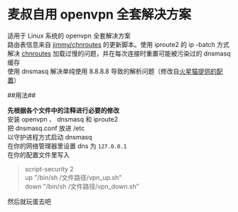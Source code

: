 麦叔自用 openvpn 全套解决方案
=====

适用于 Linux 系统的 openvpn 全套解决方案  
路由表信息来自 [jimmy/chnroutes](https://github.com/jimmyxu/chnroutes) 的更新脚本。使用 iproute2 的 ip -batch 方式解决 [chnroutes](https://code.google.com/p/chnroutes/) 加载过慢的问题，并在每次连接时重置可能被污染过的 dnsmasq 缓存  
使用 dnsmasq 解决单纯使用 8.8.8.8 导致的解析问题（修改自[火星猫提供的配置](http://wiki.felixc.at/Dnsmasq)）

##用法##

**先根据各个文件中的注释进行必要的修改**  
安装 openvpn 、 dnsmasq 和 iproute2  
把 dnsmasq.conf 放进 /etc  
以守护进程方式启动 dnsmasq  
在你的网络管理器里设置 dns 为 `127.0.0.1`  
在你的配置文件里写入  
> script-security 2  
    up "/bin/sh /文件路径/vpn_up.sh"  
    down "/bin/sh /文件路径/vpn_down.sh"  

然后就玩蛋去吧